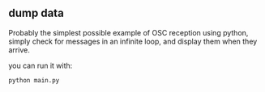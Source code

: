 ## dump data

Probably the simplest possible example of OSC reception using python, simply
check for messages in an infinite loop, and display them when they arrive.

you can run it with:

```
python main.py
```
